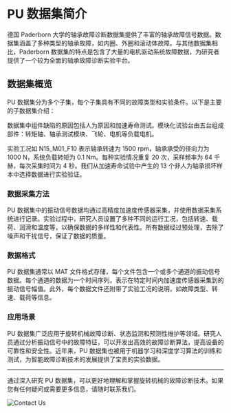 # PU 数据集简介

德国 Paderborn 大学的轴承故障诊断数据集提供了丰富的轴承故障信号数据。数据集涵盖了多种类型的轴承故障，如内圈、外圈和滚动体故障。与其他数据集相比，Paderborn 数据集的特点是包含了大量的电机驱动系统故障数据，为研究者提供了一个较为全面的轴承故障诊断实验平台。

## 数据集概览

PU 数据集分为多个子集，每个子集具有不同的故障类型和实验条件。以下是主要的子数据集介绍：

数据集中组件缺陷的原因包括人为原因和加速寿命测试。模块化试验台由五台组成部件：转矩轴、轴承测试模块、飞轮、电机等负载电机。

实验工况如 N15_M01_F10 表示轴承转速为 1500 rpm，轴承承受的径向力为 1000 N，系统负载转矩为 0.1 Nm。每种实验情况重复 20 次，采样频率为 64 千赫，每次采集时间为 4 秒。我们从加速寿命试验中产生的 13 个非人为轴承损坏样本中选择数据进行实验验证。

### 数据采集方法

PU 数据集中的振动信号数据均通过高精度加速度传感器采集，并使用数据采集系统进行记录。实验过程中，研究人员设置了多种不同的运行工况，包括转速、载荷、润滑和温度等，以确保数据的多样性和代表性。所有数据经过预处理，去除了噪声和干扰信号，保证了数据的质量。

### 数据格式

PU 数据集通常以 MAT 文件格式存储，每个文件包含一个或多个通道的振动信号数据。每个通道的数据为一个时间序列，表示在特定时间内加速度传感器采集到的振动信号幅值。此外，每个数据文件还附带了实验工况的说明，如故障类型、转速、载荷等信息。

### 应用场景

PU 数据集广泛应用于旋转机械故障诊断、状态监测和预测性维护等领域。研究人员通过分析振动信号中的故障特征，可以开发出高效的故障诊断算法，提高设备的可靠性和安全性。近年来，PU 数据集也被用于机器学习和深度学习算法的训练和测试，为智能故障诊断技术的发展提供了宝贵的实验数据。

---

通过深入研究 PU 数据集，可以更好地理解和掌握旋转机械的故障诊断技术。如果您有任何疑问或需要更多信息，请随时联系我们。

![Contact Us](https://example.com/contact_us.jpg)
